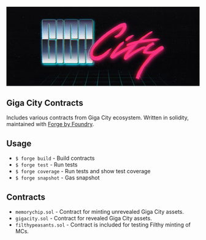 <p>
  <img src="./cover.jpg" width="800">
  <br>
</p>

## Giga City Contracts

Includes various contracts from Giga City ecosystem. Written in solidity, maintained with [Forge by Foundry](https://book.getfoundry.sh/).

## Usage

- `$ forge build` - Build contracts
- `$ forge test` - Run tests
- `$ forge coverage` - Run tests and show test coverage
- `$ forge snapshot` - Gas snapshot

## Contracts

- `memorychip.sol` - Contract for minting unrevealed Giga City assets.
- `gigacity.sol` - Contract for revealed Giga City assets.
- `filthypeasants.sol` - Contract is included for testing Filthy minting of MCs.
